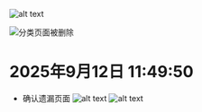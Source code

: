 <!--
 * @Description:
 * @Date: 2025-09-11 12:57:46
 * @LastEditTime: 2025-09-12 11:53:18
 * @FilePath: \blogSrc\source\_posts\工作学习日记\25年\9月\JZ记录,.md
-->
![alt text](image-1.png)

![分类页面被删除](image-2.png)

# 2025年9月12日 11:49:50
  + 确认遗漏页面
    ![alt text](image-4.png)
    ![alt text](image-5.png)
